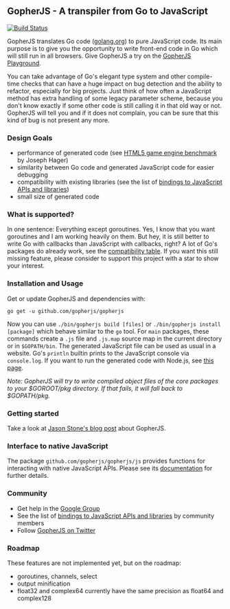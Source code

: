GopherJS - A transpiler from Go to JavaScript
---------------------------------------------

[![Build Status](https://travis-ci.org/gopherjs/gopherjs.png?branch=master)](https://travis-ci.org/gopherjs/gopherjs)

GopherJS translates Go code ([golang.org](http://golang.org/)) to pure JavaScript code. Its main purpose is to give you the opportunity to write front-end code in Go which will still run in all browsers. Give GopherJS a try on the [GopherJS Playground](http://gopherjs.github.io/playground/).

You can take advantage of Go's elegant type system and other compile-time checks that can have a huge impact on bug detection and the ability to refactor, especially for big projects. Just think of how often a JavaScript method has extra handling of some legacy parameter scheme, because you don't know exactly if some other code is still calling it in that old way or not. GopherJS will tell you and if it does not complain, you can be sure that this kind of bug is not present any more.

### Design Goals
- performance of generated code (see [HTML5 game engine benchmark](http://ajhager.github.io/enj/) by Joseph Hager)
- similarity between Go code and generated JavaScript code for easier debugging
- compatibility with existing libraries (see the list of [bindings to JavaScript APIs and libraries](https://github.com/gopherjs/gopherjs/wiki/bindings))
- small size of generated code

### What is supported?
In one sentence: Everything except goroutines. Yes, I know that you want goroutines and I am working heavily on them. But hey, it is still better to write Go with callbacks than JavaScript with callbacks, right? A lot of Go's packages do already work, see the [compatibility table](doc/packages.md). If you want this still missing feature, please consider to support this project with a star to show your interest.

### Installation and Usage
Get or update GopherJS and dependencies with:
```
go get -u github.com/gopherjs/gopherjs
```
Now you can use  `./bin/gopherjs build [files]` or `./bin/gopherjs install [package]` which behave similar to the `go` tool. For `main` packages, these commands create a `.js` file and `.js.map` source map in the current directory or in `$GOPATH/bin`. The generated JavaScript file can be used as usual in a website. Go's `println` builtin prints to the JavaScript console via `console.log`. If you want to run the generated code with Node.js, see [this page](doc/nodejs.md).

*Note: GopherJS will try to write compiled object files of the core packages to your $GOROOT/pkg directory. If that fails, it will fall back to $GOPATH/pkg.*

### Getting started
Take a look at [Jason Stone's blog post](http://legacytotheedge.blogspot.de/2014/03/gopherjs-go-to-javascript-transpiler.html) about GopherJS. 

### Interface to native JavaScript
The package `github.com/gopherjs/gopherjs/js` provides functions for interacting with native JavaScript APIs. Please see its [documentation](http://godoc.org/github.com/gopherjs/gopherjs/js) for further details.

### Community
- Get help in the [Google Group](https://groups.google.com/d/forum/gopherjs)
- See the list of [bindings to JavaScript APIs and libraries](https://github.com/gopherjs/gopherjs/wiki/bindings) by community members
- Follow [GopherJS on Twitter](https://twitter.com/GopherJS)

### Roadmap
These features are not implemented yet, but on the roadmap:

- goroutines, channels, select
- output minification
- float32 and complex64 currently have the same precision as float64 and complex128
